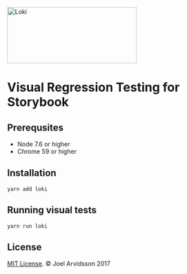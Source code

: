 <img src="https://user-images.githubusercontent.com/378279/27998811-43b9906e-6515-11e7-835a-6f596506cc46.png" width="300" height="130" alt="Loki" />

# Visual Regression Testing for Storybook

## Prerequsites

* Node 7.6 or higher
* Chrome 59 or higher

## Installation

```
yarn add loki
```

## Running visual tests

```
yarn run loki
```

## License

[MIT License](http://opensource.org/licenses/mit-license.html). © Joel Arvidsson 2017
